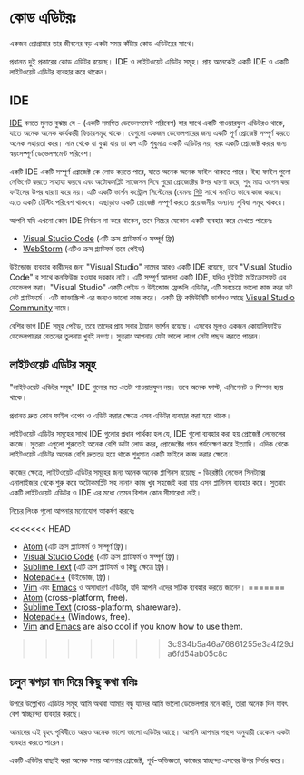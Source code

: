 # কোড এডিটরঃ

একজন প্রোগ্রামার তার জীবনের বড় একটা সময় কাঁটায় কোড এডিটরের সাথে।

প্রধানত দুই প্রকারের কোড এডিটর রয়েছে। IDE ও লাইটওয়েট এডিটর সমূহ। প্রায় অনেকেই একটি IDE ও একটি লাইটওয়েট এডিটর ব্যবহার করে থাকেন।

## IDE

[IDE](https://en.wikipedia.org/wiki/Integrated_development_environment) বলতে মুলত বুঝায় যে - (একটি সমন্বিত ডেভেলপমেন্ট পরিবেশ) যার সাথে একটি পাওয়ারফুল এডিটরও থাকে, যাতে অনেক অনেক কার্যকারী ফিচারসমূহ থাকে। যেগুলো একজন ডেভেলপারের জন্য একটি পূর্ণ প্রোজেক্ট সম্পূর্ণ করতে অনেক সহায়তা করে। নাম থেকে যা বুঝা যায় তা হল এটি শুধুমাত্র একটি এডিটর নয়, বরং একটি প্রোজেক্ট করার জন্য স্বয়ংসম্পূর্ণ ডেভেলপমেন্ট পরিবেশ।

একটি IDE একটি সম্পূর্ণ প্রোজেক্ট কে লোড করতে পারে, যাতে অনেক অনেক ফাইল থাকতে পারে। ইহা ফাইল গুলো নেভিগেট করতে সাহায্য করবে এবং অটোকমপ্লিট সাজেসন দিবে পুরো প্রোজেক্টের উপর ধারণা করে, শুধু মাত্র ওপেন করা ফাইলের উপর ধারণা করে নয়। এটি একটি ভার্শন কন্ট্রোল সিস্টেমের (যেমনঃ [গিট](https://git-scm.com/) সাথে সমন্বিত ভাবে কাজ করবে। এতে একটি টেস্টিং পরিবেশ থাকবে। এছাড়াও একটি প্রোজেক্ট সম্পূর্ণ করতে প্রয়োজনীয় অন্যান্য সুবিধা সমূহ থাকবে।

আপনি যদি এখনো কোন IDE নির্বাচন না করে থাকেন, তবে নিচের যেকোন একটি ব্যবহার করে দেখতে পারেনঃ

- [Visual Studio Code](https://code.visualstudio.com/) (এটি ক্রস প্ল্যাটফর্ম ও সম্পূর্ণ ফ্রি)
- [WebStorm](http://www.jetbrains.com/webstorm/) (এটিও ক্রস প্ল্যাটফর্ম তবে পেইড)

উইন্ডোজ ব্যবহার কারীদের জন্য "Visual Studio" নামের আরও একটি IDE রয়েছে, তবে "Visual Studio Code" র সাথে কনফিউজ হওয়ার দরকার নাই। এটি সম্পূর্ণ আলাদা একটি IDE, যদিও দুইটাই মাইক্রোসফট এর ডেভেলপ করা। "Visual Studio" একটি পেইড ও উইন্ডোজ ফ্রেন্ডলি এডিটর, এটি সবচেয়ে ভালো কাজ করে ডট নেট প্ল্যাটফর্মে। এটি জাভাস্ক্রিপ্ট এর জন্যও ভালো কাজ করে। একটি ফ্রি কমিউনিটি ভার্শনও আছে [Visual Studio Community](https://www.visualstudio.com/vs/community/) নামে।

বেশির ভাগ IDE সমূহ পেইড, তবে তাদের প্রায় সবার ট্রায়াল ভার্শন রয়েছে। এসবের মূল্যও একজন কোয়ালিফাইড ডেভেলপারের বেতনের তুলনায় খুবই নগণ্য। সুতরাং আপনার যেটা ভালো লাগে সেটা পছন্দ করতে পারেন।

## লাইটওয়েট এডিটর সমূহ

"লাইটওয়েট এডিটর সমূহ" IDE গুলোর মত এতটা পাওয়ারফুল নয়। তবে অনেক ফাস্ট, এলিগেনট ও সিম্পল হয়ে থাকে।

প্রধানত দ্রুত কোন ফাইল ওপেন ও এডিট করার ক্ষেত্রে এসব এডিটর ব্যবহার করা হয়ে থাকে।

লাইটওয়েট এডিটর সমূহের সাথে IDE গুলোর প্রধান পার্থক্য হল যে, IDE গুলো ব্যবহার করা হয় প্রোজেক্ট লেভেলের কাজে। সুতরাং এগুলো শুরুতেই অনেক বেশি ডাটা লোড করে, প্রোজেক্টের গঠন পর্যবেক্ষণ করে ইত্যাদি। এদিক থেকে লাইটওয়েট এডিটর অনেক বেশি দ্রুততর হয়ে থাকে শুধুমাত্র একটি ফাইলে কাজ করার ক্ষেত্রে।

কাজের ক্ষেত্রে, লাইটওয়েট এডিটর সমূহের জন্য অনেক অনেক প্লাগিনস রয়েছে - ডিরেক্টরি লেভেল সিনট্যাক্স এনালাইজার থেকে শুরু করে অটোকমপ্লিট সহ নানান কাজ খুব সহজেই করা যায় এসব প্লাগিনস ব্যবহার করে। সুতরাং একটি লাইটওয়েট এডিটর ও IDE এর মধ্যে তেমন বিশাল কোন সীমারেখা নাই।

নিচের লিংক গুলো আপনার মনোযোগ আকর্ষণ করবেঃ

<<<<<<< HEAD
- [Atom](https://atom.io/) (এটি ক্রস প্ল্যাটফর্ম ও সম্পূর্ণ ফ্রি)।
- [Visual Studio Code](https://code.visualstudio.com/) (এটি ক্রস প্ল্যাটফর্ম ও সম্পূর্ণ ফ্রি)।
- [Sublime Text](http://www.sublimetext.com) (এটি ক্রস প্ল্যাটফর্ম ও কিছু ক্ষেত্রে ফ্রি)।
- [Notepad++](https://notepad-plus-plus.org/) (উইন্ডোজ, ফ্রি)।
- [Vim](http://www.vim.org/) এবং [Emacs](https://www.gnu.org/software/emacs/) ও অসাধারণ এডিটর, যদি আপনি এদের সঠিক ব্যবহার করতে জানেন।
=======
- [Atom](https://atom.io/) (cross-platform, free).
- [Sublime Text](http://www.sublimetext.com) (cross-platform, shareware).
- [Notepad++](https://notepad-plus-plus.org/) (Windows, free).
- [Vim](http://www.vim.org/) and [Emacs](https://www.gnu.org/software/emacs/) are also cool if you know how to use them.
>>>>>>> 3c934b5a46a76861255e3a4f29da6fd54ab05c8c

## চলুন ঝগড়া বাদ দিয়ে কিছু কথা বলিঃ

উপরে উল্লেখিত এডিটর সমূহ আমি অথবা আমার বন্ধু যাদের আমি ভালো ডেভেলপার মনে করি, তারা অনেক দিন যাবৎ বেশ স্বাচ্ছন্দ্যে ব্যবহার করছে।

আমাদের এই বৃহৎ পৃথিবীতে আরও অনেক ভালো ভালো এডিটর আছে। আপনি আপনার পছন্দ অনুযায়ী যেকোন একটা ব্যবহার করতে পারেন।

একটি এডিটর বাছাই করা অনেক সময় আপনার প্রোজেক্ট, পূর্ব-অভিজ্ঞতা, কাজের স্বাচ্ছন্দ্য এসবের উপর নির্ভর করে।